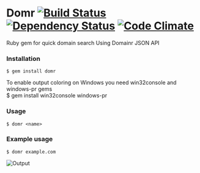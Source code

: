 Domr [![Build Status](https://secure.travis-ci.org/shvelo/domr.png)](http://travis-ci.org/shvelo/domr) [![Dependency Status](https://gemnasium.com/shvelo/domr.png)](https://gemnasium.com/shvelo/domr) [![Code Climate](https://codeclimate.com/badge.png)](https://codeclimate.com/github/shvelo/domr)
====

Ruby gem for quick domain search
Using Domainr JSON API

### Installation
    $ gem install domr
To enable output coloring on Windows you need win32console and windows-pr gems <br>
    $ gem install win32console windows-pr

### Usage
    $ domr <name>
    
### Example usage
    $ domr example.com

![Output](http://shvelo.github.com/domr/images/full.jpg)